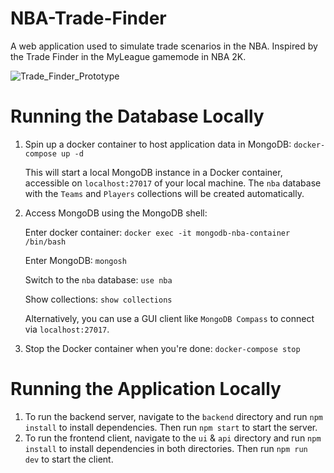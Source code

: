 # NBA-Trade-Finder
A web application used to simulate trade scenarios in the NBA. Inspired by the Trade Finder in the MyLeague gamemode in NBA 2K.

![Trade_Finder_Prototype](https://github.com/user-attachments/assets/e13106ec-d68c-4bb8-b483-749a4c9cd96e)

# Running the Database Locally
1. Spin up a docker container to host application data in MongoDB: `docker-compose up -d`

    This will start a local MongoDB instance in a Docker container, accessible on `localhost:27017` of your local machine.
    The `nba` database with the `Teams` and `Players` collections will be created automatically.


2. Access MongoDB using the MongoDB shell:

    Enter docker container: `docker exec -it mongodb-nba-container /bin/bash`

    Enter MongoDB: `mongosh`
    
    Switch to the `nba` database: `use nba`

    Show collections: `show collections`

    Alternatively, you can use a GUI client like `MongoDB Compass` to connect via `localhost:27017`.


3. Stop the Docker container when you're done: `docker-compose stop`

# Running the Application Locally

1. To run the backend server, navigate to the `backend` directory and run `npm install` to install dependencies. Then run `npm start` to start the server.
2. To run the frontend client, navigate to the `ui` & `api` directory and run `npm install` to install dependencies in both directories. Then run `npm run dev` to start the client.
